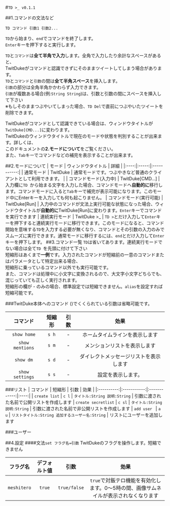 #`TD >_ v0.1.1`

##1.コマンドの文法など
  
`TD コマンド 引数1 引数2...`  
  
`TD`から始まり、`end`でコマンドを終了します。   
`Enter`キーを押下すると実行します。  

`TD`と`コマンド`は**全て半角で入力**します。全角で入力したり余計なスペースがあると、  
TwitDukeがコマンドと認識できずにそのままツイートしてしまう場合があります。  
`TD`と`コマンド`と`引数`の間は**全て半角スペース**を挿入します。  
`引数`の部分は全角半角かかわらず入力できます。  
`引数`が複数ある場合(例:`String String`)は、引数と引数の間にスペースを挿入して下さい  
※もしそのままつぶやいてしまった場合、`TD Del`で直前につぶやいたツイートを削除できます。  

TwitDukeがコマンドとして認識できている場合は、ウィンドウタイトルが`TwitDuke[CMD...]`に変わります。  
TwitDukeのウィンドウタイトルで現在のモードや状態を判別することが出来ます。詳しくは、  
このドキュメントの**2.モードについて**をご覧ください。    
また、`Tab`キーでコマンドなどの補完を表示することが出来ます。  

##2.モードについて
| モード | ウィンドウタイトル | 詳細 |
|:----:|:-----:|:-----------:|
| 通常モード | TwitDuke | 通常モードです。つぶやきなど普通のクライアントとして利用できます。 |
| コマンドモード(入力中) | TwitDuke[CMD...] | 入力欄に`TD `から始まる文字を入力した場合、コマンドモードへ**自動的に**移行します。コマンドモードに入ると`Tab`キーで補完が表示可能になります。このモード中にEnterキーを入力しても何も起こりません。
| コマンドモード(実行可能) | TwitDuke[Run] | 入力中のコマンドが文法上実行可能な状態になった場合、ウィンドウタイトルが**自動的に**TwitDuke[Run]に変わります。`Enter`キーでコマンドを実行できます
| 連続実行モード | TwitDuke >_ | `TD >`とだけ入力して`Enter`キーを押下すると連続実行モードに移行できます。このモードになると、コマンド開始を意味する`TD`を入力する必要が無くなり、コマンドとその引数の入力のみでスムーズに実行できます。通常モードに移行するには、`end`とだけ入力して`Enter`キーを押下します。
##3.コマンド一覧
`TD`は省いてあります。連続実行モードでない場合は全て`TD `を先頭に付けて下さい  
短縮形はあくまで**一例**です。入力されたコマンドが短縮前の一意のコマンドまたはパラメータとして特定出来る場合、  
短縮形に乗っているコマンド以外でも実行可能です。  
また、コマンドは処理中に小文字に変換されるので、大文字小文字どちらでも、混じっていても正しく実行されます。  
短縮形の欄が - のみの場合、標準設定では短縮できません。`alias`を設定すれば短縮可能です。  

###TwitDuke本体へのコマンド
()でくくられている引数は省略可能です。

| コマンド | 短縮形 | 引数 | 効果 |
|:----------:|:-----------:|:------------:|:----:|
| `show home` | `s h` | - | ホームタイムラインを表示します  |
| `show mentions` | `s m` | - | メンションリストを表示します    |
| `show dm` | `s d` | - | ダイレクトメッセージリストを表示します | 
| `show settings` | `s s` | - | 設定を表示します。 | 

###リスト
| コマンド | 短縮形 | 引数 | 効果 |
|:----------:|:-----------:|:------------:|:----:|
| `create list` | `c l` | `タイトル:String 説明:String` | 引数に渡された名前で公開リストを作成します
| `create secretlist` | `c sl` | `タイトル:String 説明:String` | 引数に渡された名前で非公開リストを作成します
| `add user ` | `a u` | `リストタイトル:String 追加するユーザー名:String` | リストにユーザーを追加します

###ユーザー

##4.設定
####文法`set フラグ名=引数`
TwitDukeのフラグを操作します。短縮できません

| フラグ名 | デフォルト値 |    引数     | 効果 |
|:------:|:-----------:|:----------:|:----:|
| `meshitero`| `true` | `true/false` | `true`で対飯テロ機能を有効化します。0〜5時の間、画像サムネイルが表示されなくなります |




